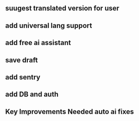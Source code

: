 ## suugest translated version for user

## add universal lang support

## add free ai assistant

## save draft

## add sentry

## add DB and auth

## Key Improvements Needed auto ai fixes
